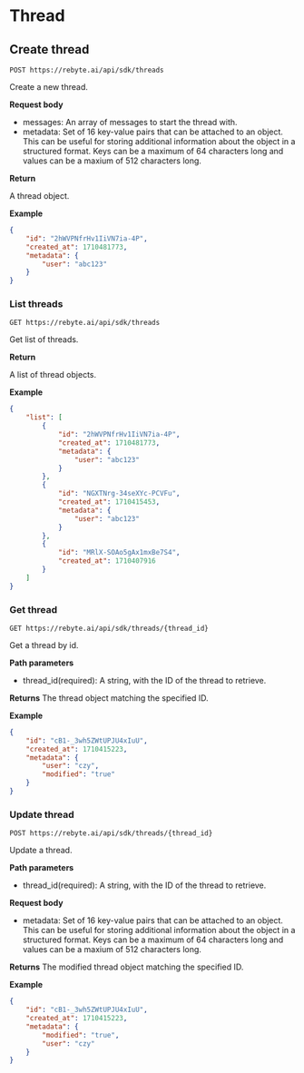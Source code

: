 # Thread

## Create thread

`POST https://rebyte.ai/api/sdk/threads`

Create a new thread.

**Request body**
* messages: An array of messages to start the thread with.
* metadata: Set of 16 key-value pairs that can be attached to an object. This can be useful for storing additional information about the object in a structured format. Keys can be a maximum of 64 characters long and values can be a maxium of 512 characters long.

**Return**

A thread object.

**Example**
```json
{
    "id": "2hWVPNfrHv1IiVN7ia-4P",
    "created_at": 1710481773,
    "metadata": {
        "user": "abc123"
    }
}
```


### List threads

`GET https://rebyte.ai/api/sdk/threads`

Get list of threads.

**Return**

A list of thread objects.


**Example**
```json
{
    "list": [
        {
            "id": "2hWVPNfrHv1IiVN7ia-4P",
            "created_at": 1710481773,
            "metadata": {
                "user": "abc123"
            }
        },
        {
            "id": "NGXTNrg-34seXYc-PCVFu",
            "created_at": 1710415453,
            "metadata": {
                "user": "abc123"
            }
        },
        {
            "id": "MRlX-SOAo5gAx1mxBe7S4",
            "created_at": 1710407916
        }
    ]
}
```
### **Get thread**

`GET https://rebyte.ai/api/sdk/threads/{thread_id}`

Get a thread by id.

**Path parameters**
* thread_id(required): A string, with the ID of the thread to retrieve.

**Returns**
The thread object matching the specified ID.

**Example**
```json
{
    "id": "cB1-_3wh5ZWtUPJU4xIuU",
    "created_at": 1710415223,
    "metadata": {
        "user": "czy",
        "modified": "true"
    }
}
```

### **Update thread**

`POST https://rebyte.ai/api/sdk/threads/{thread_id}`

Update a thread.

**Path parameters**
* thread_id(required): A string, with the ID of the thread to retrieve.

**Request body**
* metadata: Set of 16 key-value pairs that can be attached to an object. This can be useful for storing additional information about the object in a structured format. Keys can be a maximum of 64 characters long and values can be a maxium of 512 characters long.

**Returns**
The modified thread object matching the specified ID.

**Example**
```json
{
    "id": "cB1-_3wh5ZWtUPJU4xIuU",
    "created_at": 1710415223,
    "metadata": {
        "modified": "true",
        "user": "czy"
    }
}
```